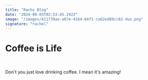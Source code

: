 ```yaml
---
title: "Rachs Blog"
date: "2024-09-03T02:53:45.192Z"
image: "/images/411739ae-a67e-4164-b6f1-ca62ed89cc82-duo.png"
signature: "rachel"
---
```


<h1>Coffee is Life</h1><p><br></p><p>Don't you just love drinking coffee. I mean it's amazing!</p><p><br></p>
